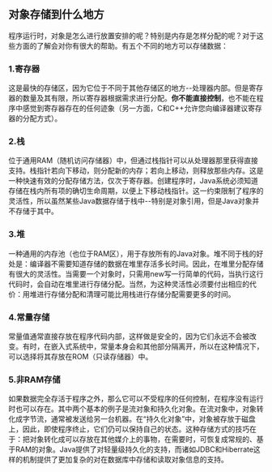 ## 对象存储到什么地方

程序运行时，对象是怎么进行放置安排的呢？特别是内存是怎样分配的呢？对于这些方面的了解会对你有很大的帮助。有五个不同的地方可以存储数据：

### 1.寄存器

这是最快的存储区，因为它位于不同于其他存储区的地方--处理器内部。但是寄存器的数量及其有限，所以寄存器根据需求进行分配。**你不能直接控制**，也不能在程序中感觉到寄存器存在的任何迹象（另一方面，C和C++允许您向编译器建议寄存器的分配方式）。

### 2.栈

位于通用RAM（随机访问存储器）中，但通过栈指针可以从处理器那里获得直接支持。栈指针若向下移动，则分配新的内存；若向上移动，则释放那些内存。这是一种快速有效的分配存储方法，仅次于寄存器。创建程序时，Java系统必须知道存储在栈内所有项的确切生命周期，以便上下移动栈指针。这一约束限制了程序的灵活性，所以虽然某些Java数据存储于栈中--特别是对象引用，但是Java对象并不存储于其中。

### 3.堆

一种通用的内存池（也位于RAM区），用于存放所有的Java对象。堆不同于栈的好处是：编译器不需要知道存储的数据在堆里存活多长时间。因此，在堆里分配存储有很大的灵活性。当需要一个对象时，只需用new写一行简单的代码，当执行这行代码时，会自动在堆里进行存储分配。当然，为这种灵活性必须要付出相应的代价：用堆进行存储分配和清理可能比用栈进行存储分配需要更多的时间。

### 4.常量存储

常量值通常直接存放在程序代码内部，这样做是安全的，因为它们永远不会被改变。有时，在嵌入式系统中，常量本身会和其他部分隔离开，所以在这种情况下，可以选择将其存放在ROM（只读存储器）中。

### 5.非RAM存储

如果数据完全存活于程序之外，那么它可以不受程序的任何控制，在程序没有运行时也可以存在。其中两个基本的例子是流对象和持久化对象。在流对象中，对象转化成字节流，通常被发送给另一台机器。在“持久化对象”中，对象被存放于磁盘上，因此，即使程序终止，它们仍可以保持自己的状态。这种存储方式的技巧在于：把对象转化成可以存放在其他媒介上的事物，在需要时，可恢复成常规的、基于RAM的对象。Java提供了对轻量级持久化的支持，而诸如JDBC和Hiberrate这样的机制提供了更加复杂的对在数据库中存储和读取对象信息的支持。
